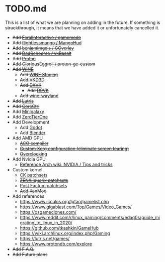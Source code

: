 # TODO.md

This is a list of what we are planning on adding in the future. If something is ~~struckthrough~~, it means that we have added it or unfortunately cancelled it.

- ~~Add [FeralInteractive / gamemode](https://github.com/FeralInteractive/gamemode)~~
- ~~Add [flightlessmango / MangoHud](https://github.com/flightlessmango/MangoHud)~~
- ~~Add [benjamimgois / GOverlay](https://github.com/benjamimgois/goverlay)~~
- ~~Add [DadSchoorse / vkBasalt](https://github.com/DadSchoorse/vkBasalt)~~
- ~~Add [Proton](https://github.com/ValveSoftware/Proton)~~
- ~~Add [GloriousEggroll / proton-ge-custom](https://github.com/GloriousEggroll/proton-ge-custom)~~
- ~~Add [WINE](https://www.winehq.org/)~~
	- ~~Add [WINE Staging](https://wiki.winehq.org/Wine-Staging)~~
	- ~~Add [VKD3D](https://github.com/d3d12/vkd3d)~~
	- ~~Add [DXVK](https://github.com/doitsujin/dxvk)~~
		- ~~Add [D9VK](https://github.com/Joshua-Ashton/d9vk)~~
	- ~~Add [wine-wayland](https://github.com/varmd/wine-wayland)~~
- ~~Add [Lutris](https://lutris.net/)~~
- ~~Add [CoreCtrl](https://gitlab.com/corectrl/corectrl)~~
- Add [Minigalaxy](https://github.com/sharkwouter/minigalaxy)
- Add [ZeroTierOne](https://github.com/zerotier/ZeroTierOne)
- Add Development
	- Add [Godot](https://godotengine.org/)
	- Add [Blender](https://www.blender.org/)
- Add AMD GPU
	- ~~[ACO compiler](https://wiki.archlinux.org/index.php/AMDGPU#ACO_compiler)~~
	- ~~[Custom Xorg configuration (eliminate screen tearing)](https://wiki.archlinux.org/index.php/AMDGPU#Xorg_configuration)~~
	- ~~[Overclocking](https://wiki.archlinux.org/index.php/AMDGPU#Overclocking)~~
- Add Nvidia GPU
	- [Reference Arch wiki: NVIDIA / Tips and tricks](https://wiki.archlinux.org/index.php/NVIDIA/Tips_and_tricks)
- Custom kernel
	- [CK patchsets](http://ck.kolivas.org/)
	- ~~[ZEN/Liquorix patchsets](https://github.com/zen-kernel/zen-kernel)~~
	- [Post Factum patchsets](https://gitlab.com/post-factum/pf-kernel)
	- ~~[Add XanMod](https://xanmod.org/)~~
- Add references
	- https://www.icculus.org/lgfaq/gamelist.php
	- https://www.gigablast.com/Top/Games/Video_Games/
	- https://osgameclones.com/
	- https://www.reddit.com/r/linux_gaming/comments/edaq0s/guide_migrating_to_linux_in_2020/
	- https://github.com/tkashkin/GameHub
	- https://wiki.archlinux.org/index.php/Gaming
	- https://lutris.net/games/
	- https://www.protondb.com/explore
- ~~Add F.A.Q.~~
- ~~Add Future plans~~
